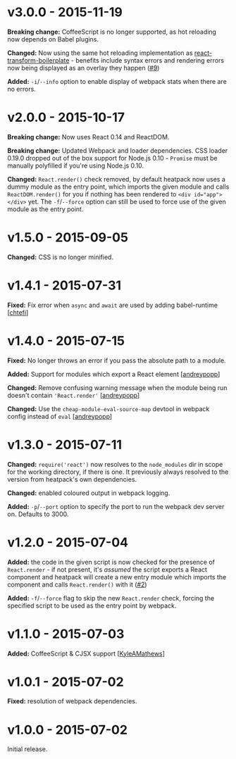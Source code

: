 # v3.0.0 - 2015-11-19

**Breaking change:** CoffeeScript is no longer supported, as hot reloading now depends on Babel plugins.

**Changed:** Now using the same hot reloading implementation as [react-transform-boilerplate](https://github.com/gaearon/react-transform-boilerplate) - benefits include syntax errors and rendering errors now being displayed as an overlay they happen ([#9](https://github.com/insin/react-heatpack/issues/9))

**Added:** `-i`/`--info` option to enable display of webpack stats when there are no errors.

# v2.0.0 - 2015-10-17

**Breaking change:** Now uses React 0.14 and ReactDOM.

**Breaking change:** Updated Webpack and loader dependencies. CSS loader 0.19.0 dropped out of the box support for Node.js 0.10 - `Promise` must be manually polyfilled if you're using Node.js 0.10.

**Changed:** `React.render()` check removed, by default heatpack now uses a dummy module as the entry point, which imports the given module and calls `ReactDOM.render()` for you if nothing has been rendered to `<div id="app"></div>` yet. The `-f`/`--force` option can still be used to force use of the given module as the entry point.

# v1.5.0 - 2015-09-05

**Changed:** CSS is no longer minified.

# v1.4.1 - 2015-07-31

**Fixed:** Fix error when `async` and `await` are used by adding babel-runtime [[chtefi][chtefi]]

# v1.4.0 - 2015-07-15

**Fixed:** No longer throws an error if you pass the absolute path to a module.

**Added:** Support for modules which export a React element [[andreypopp][andreypopp]]

**Changed:** Remove confusing warning message when the module being run doesn't contain `'React.render'` [[andreypopp][andreypopp]]

**Changed:** Use the `cheap-module-eval-source-map` devtool in webpack config instead of `eval` [[andreypopp][andreypopp]]

# v1.3.0 - 2015-07-11

**Changed:** `require('react')` now resolves to the `node_modules` dir in scope for the working directory, if there is one. It previously always resolved to the version from heatpack's own dependencies.

**Changed:** enabled coloured output in webpack logging.

**Added:** `-p`/`--port` option to specify the port to run the webpack dev server on. Defaults to 3000.

# v1.2.0 - 2015-07-04

**Added:** the code in the given script is now checked for the presence of `React.render` - if not present, it's _assumed_ the script exports a React component and heatpack will create a new entry module which imports the component and calls `React.render()` with it ([#2](https://github.com/insin/react-heatpack/issues/2))

**Added:** `-f`/`--force` flag to skip the new `React.render` check, forcing the specified script to be used as the entry point by webpack.

# v1.1.0 - 2015-07-03

**Added:** CoffeeScript & CJSX support [[KyleAMathews][KyleAMathews]]

# v1.0.1 - 2015-07-02

**Fixed:** resolution of webpack dependencies.

# v1.0.0 - 2015-07-02

Initial release.

[andreypopp]: https://github.com/andreypopp
[chtefi]: https://github.com/chtefi
[KyleAMathews]: https://github.com/KyleAMathews

